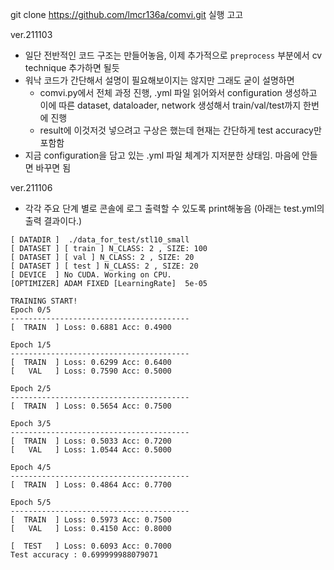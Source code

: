git clone https://github.com/lmcr136a/comvi.git 실행 고고

ver.211103
- 일단 전반적인 코드 구조는 만들어놓음, 이제 추가적으로 `preprocess` 부분에서 cv technique 추가하면 될듯
- 워낙 코드가 간단해서 설명이 필요해보이지는 않지만 그래도 굳이 설명하면
  - comvi.py에서 전체 과정 진행, .yml 파일 읽어와서 configuration 생성하고 이에 따른 dataset, dataloader, network 생성해서 train/val/test까지 한번에 진행
  - result에 이것저것 넣으려고 구상은 했는데 현재는 간단하게 test accuracy만 포함함
- 지금 configuration을 담고 있는 .yml 파일 체계가 지저분한 상태임. 마음에 안들면 바꾸면 됨

ver.211106
- 각각 주요 단계 별로 콘솔에 로그 출력할 수 있도록 print해놓음 (아래는 test.yml의 출력 결과이다.)
```
[ DATADIR ]  ./data_for_test/stl10_small
[ DATASET ] [ train ] N_CLASS: 2 , SIZE: 100
[ DATASET ] [ val ] N_CLASS: 2 , SIZE: 20
[ DATASET ] [ test ] N_CLASS: 2 , SIZE: 20
[ DEVICE  ] No CUDA. Working on CPU.
[OPTIMIZER] ADAM FIXED [LearningRate]  5e-05

TRAINING START!
Epoch 0/5
----------------------------------------
[  TRAIN  ] Loss: 0.6881 Acc: 0.4900

Epoch 1/5
----------------------------------------
[  TRAIN  ] Loss: 0.6299 Acc: 0.6400
[   VAL   ] Loss: 0.7590 Acc: 0.5000

Epoch 2/5
----------------------------------------
[  TRAIN  ] Loss: 0.5654 Acc: 0.7500

Epoch 3/5
----------------------------------------
[  TRAIN  ] Loss: 0.5033 Acc: 0.7200
[   VAL   ] Loss: 1.0544 Acc: 0.5000

Epoch 4/5
----------------------------------------
[  TRAIN  ] Loss: 0.4864 Acc: 0.7700

Epoch 5/5
----------------------------------------
[  TRAIN  ] Loss: 0.5973 Acc: 0.7500
[   VAL   ] Loss: 0.4150 Acc: 0.8000

[  TEST   ] Loss: 0.6093 Acc: 0.7000
Test accuracy : 0.699999988079071
```
